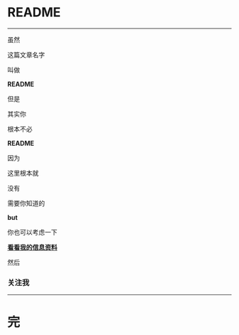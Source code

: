 # README
---

虽然  
  
这篇文章名字  
  
叫做  
  
**README**  
  
但是  
  
其实你  
  
根本不必  
  
**README**  
  
因为  
  
这里根本就  
  
没有  
  
需要你知道的  
  
**but**  
  
你也可以考虑一下  

**[看看我的信息资料](/about)**  
  
然后  
  
### 关注我

---
# 完
